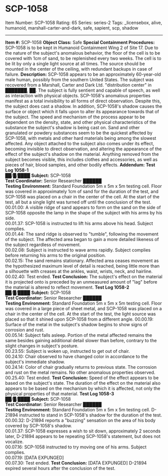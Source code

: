 # SCP-1058
Item Number: SCP-1058
Rating: 65
Series: series-2
Tags: _licensebox, alive, humanoid, marshall-carter-and-dark, safe, sapient, scp, shadow

---

**Item #:** SCP-1058
**Object Class:** Safe
**Special Containment Procedures:** SCP-1058 is to be kept in Humanoid Containment Wing 2 of Site 17. Due to the nature of the subject's anomalous behavior, the floor of the cell is to be covered with 1cm of sand, to be replenished every two weeks. The cell is to be lit by only a single light source at all times. The source should be mounted in the center of the ceiling, with redundant backups in case of failure.
**Description:** SCP-1058 appears to be an approximately 60-year-old male human, possibly from the southern United States. The subject was recovered from a Marshall, Carter and Dark Ltd. "distribution center" in ███████, ██. The subject is fully sentient and capable of speech, as well as interaction with physical objects.
SCP-1058's anomalous properties manifest as a total invisibility to all forms of direct observation. Despite this, the subject does cast a shadow. In addition, SCP-1058's shadow causes the surface or object which it falls upon to alter its appearance towards that of the subject. The speed and mechanism of the process appear to be dependent on the density, state, and other physical characteristics of the substance the subject's shadow is being cast on. Sand and other granulated or powdery substances seem to be the quickest affected by SCP-1058, with metals and other hard materials being among the slowest affected.
Any object attached to the subject also comes under its effect, becoming invisible to direct observation, and altering the appearance of the effect of the subject's shadow on the material. Anything removed from the subject becomes visible, this includes clothes and accessories, as well as pieces of hair, blood samples, and other bodily effects.
**Addendum:**
**Test Log 1058-1**  
██/█/████
**Subject:** SCP-1058  
**Test Coordinator:** Senior Researcher ██████  
**Testing Environment:** Standard Foundation 5m x 5m x 5m testing cell. Floor was covered in approximately 1cm of sand for the duration of the test, and SCP-1058 was placed on a chair in the center of the cell. At the start of the test, all but a single light was turned off until the conclusion of the test.
00.01.00: A visible ridge of sand appears to form on the sand on the side of SCP-1058 opposite the lamp in the shape of the subject with his arms by his side.  
00.01.37: SCP-1058 is instructed to lift his arms above his head. Subject complies.  
00.01.44: The sand ridge is observed to "tumble", following the movement of the subject. The affected area began to gain a more detailed likeness of the subject regardless of movement.  
00.02.08: Subject is instructed to wave arms rapidly. Subject complies before returning his arms to the original position.  
00.02.15: The sand remains stationary. Affected area ceases movement as the hypothesized maximum level of detail is reached, being little more than a silhouette with creases at the ankles, waist, wrists, neck, and hairline.  
00.02.40: Test ended.
**Test Conclusion:** The subject's effect on the material it is projected onto is preceded by an unmeasured amount of "lag" before the material is altered to reflect movement.
**Test Log 1058-2**  
██/█/████
**Subject:** SCP-1058  
**Test Coordinator:** Senior Researcher ██████  
**Testing Environment:** Standard Foundation 5m x 5m x 5m testing cell. Floor was covered in a large piece of sheet metal, and SCP-1058 was placed on a chair in the center of the cell. At the start of the test, the light source was placed so that it shined upon SCP-1058 from a different angle.
00.00.19: Surface of the metal in the subject's shadow begins to show signs of corrosion and rust.  
00.05.14: Subject falls asleep. Portion of the metal affected remains the same besides gaining additional detail slower than before, contrary to the slight changes in subject's posture.  
00.23.55: Subject is woken up, instructed to get out of chair.  
00.24.10: Chair observed to have changed color in accordance to the subject's immediate shadow.  
00.24.14: Color of chair gradually returns to previous state. The corrosion and rust on the metal remains. No other anomalous properties observed.  
00.25.40: Test ended.
**Test Conclusion:** Speed of the effect appears to be based on the subject's state. The duration of the effect on the material also appears to be based on the mechanism by which it is affected, not only the physical properties of that material.
**Test Log 1058-3**  
██/█/████
**Subject:** SCP-1058  
**Test Coordinator:** Senior Researcher ██████  
**Testing Environment:** Standard Foundation 5m x 5m x 5m testing cell. D-21894 instructed to stand in SCP-1058's shadow for the duration of the test.
00.00.32: D-21894 reports a "buzzing" sensation on the area of his body covered by SCP-1058's shadow.  
00.01.37: SCP-1058 expresses a wish to sit down, approximately 2 seconds later, D-21894 appears to be repeating SCP-1058's statement, but does not vocalize.  
00.07.16: SCP-1058 instructed to try moving one of his arms. Subject complies.  
00.07.19: [DATA EXPUNGED]  
00.07.30: Test ended.
**Test Conclusion:** [DATA EXPUNGED]
D-21894 expired several hours after the conclusion of the test.
